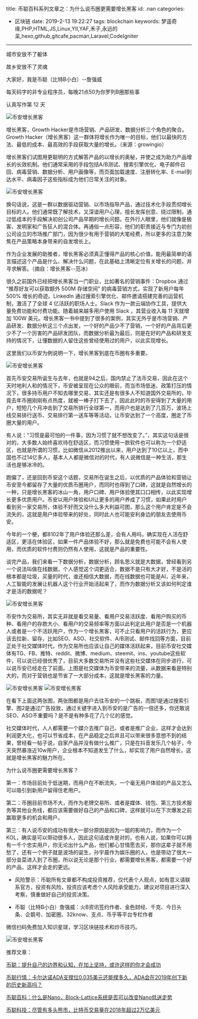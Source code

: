 title: 币聪百科系列文章之：为什么说币圈更需要增长黑客
id: .nan
categories:
  - 区块链
date: 2019-2-13 19:22:27
tags: blockchain
keywords: 梦遥奇缘,PHP,HTML,JS,Linux,YII,YAF,禾子,永远的呆,hexo,github,gitcafe,pacman,Laravel,CodeIgniter
---

城市安放不了躯体


故乡安放不了灵魂

大家好，我是币聪（比特B小白）--詹强威

每天码字的非专业程序员，每晚21点50为你罗列B圈那些事

认真写作第 12 天 

![币安增长黑客](https://cdn.bsatoshi.com/2018/12/05/15422863789126.jpg)

增长黑客，Growth Hacker是市场营销、产品研发、数据分析三个角色的聚合。Growth Hacker（增长黑客）这一群体将增长作为唯一的目标，他们以最快的方法、最低的成本、最高效的手段获取大量的增长。（来源：growingio）

增长黑客们试图用更聪明的方式解答产品的以增长的奥秘，并使之成为助力产品增长的长效机制。他们通常采用的手段包括A/B测试、搜索引擎优化、电子邮件召回、病毒营销、数据分析、用户画像等，而页面加载速度、注册转化率、E-mail到达水平、病毒因子这些指标成为他们日常关注的对象。

![币安增长黑客](https://cdn.bsatoshi.com/2018/12/05/15440152059752.jpg)


换句话说，这是一群以数据驱动营销、以市场指导产品，通过技术化手段贯彻增长目标的人。他们通常既了解技术，又深谙用户心理，擅长发挥创意、绕过限制，通过低成本的手段解决初创公司产品早期的增长问题。在外行人眼里，他们就像是极客、发明家和广告狂人的混合体。再通俗一点形容，他们的职责接近与专门为初创公司设立的市场推广部门，因为很少有用于营销的大笔经费，所以更多的注意力聚焦在产品策略本身带来的自发增长上。

作为企业发展的助推者，增长黑客必须真正懂得产品的核心价值，能用最简单的语言描述这个产品是什么、解决什么问题，在此基础上清晰定位有关增长的问题，并寻求解答。（摘自：增长黑客--范冰）

很久之前国外已经把增长黑客当一门职业，比如著名的营销事件：Dropbox 通过 “推荐好友可以获取额外 500M 存储空间” 的病毒营销方式，实现了新用户每年 500% 增长的奇迹。LinkedIn 通过搜索引擎优化、邮件邀请搭建完善的运营机制，激活了了全球 4 亿活跃的职场人士。Slack 作为一款云端协作工具，提供大量免费功能和付费功能。随着越来越多用户使用 Slack ，其营业收入每 11 天就增加 100W 美元。增长黑客一书中提到了很多的案例，其实无外乎是市场营销、产品研发、数据分析这三个点出发，一个好的产品少不了营销，一个好的产品背后更少不了一个厉害的产品研发团队，而数据分析最为最后，则是在好的产品和研发支持的情况下，让懂数据的人留住这些曾经使用过的用户，以此实现增长。

这里我们以币安为例说明一下，增长黑客到底在币圈有多重要。

![币安增长黑客](https://cdn.bsatoshi.com/2018/12/05/15440153381521.jpg)


首先币安交易所诞生与去年，也就是94之后，国内禁止了法币交易，因此在这个天时地利人和的情况下，币安被呈现在公众的眼前，而当市场低迷、政策打压的情况下，很多持币用户不知去哪里交易，其实还是有很多人不知道国外交易所的，毕竟去年币圈刚刚有点热度，就被一棒子打下去了，因此此时的币安得到了大量的用户，短短几个月冲击到了交易所排行全球第一，而用户也是达到了几百万，波场上线交易排行送币、交易排行第一送车等等活动，让币安达到了一个高度，圈走了币圈大量的用户。

有人说：“习惯是最可怕的一件事，因为习惯了就不想改变了。”，其实这句话是很对的，大多数人始终喜欢待在舒适区，而习惯使用一款软件也可以称为一个舒适区，也就是所谓的习惯，比如微信从2012推出以来，用户达到了10亿以上，而中国也不过14亿多人，基本人人都是微信对的时代，有人说微信是一种生活，那生活也是够冰冷的。

跑偏了，还是回到币安这个话题，交易所在诞生之后，以优质的产品体验和营销让币安至今都留存了大量的优质币圈用户，而同时也得到了口碑，这就是自然增长的一种，只是增长黑客的冰山一角，用户口碑、用户体验使其口口相传，以此实现增长更多优质用户。币安以用户体验和UI让更多的用户养成了习惯，如果此时用户看到另一家交易所，体验不好而又没什么多大利益可图，那么这个用户肯定是不会流失的，这就是用户体验带来的好处，同时此人也可能安利身边的朋友去使用币安。

今年的一个梗，都8102年了用户体验还那么差，会有人用吗，确实现在人活在舒适区，更活在体验区，如果一件产品体验不好，那么就是免费也可能不会有人使用，而优质的软件付费则仍然有人使用，这就是产品的重要性。

谈完产品，我们来看一下数据分析，数据分析，顾名思义就是大数据，曾经看到另一个说法叫做在线数据，个人感觉这个词更适合，数据不是只有大才好，不是活的根本都是垃圾，买量的时代，谁还相信大数据，而在线数据也可能是AI，近年来，人工智能的发展让机器人这个行业开始活起来了，而作为数据分析又该如何判定谁才是活的数据呢？



![币安增长黑客](https://cdn.bsatoshi.com/2018/12/05/15440143665078.jpg)

币安作为交易所，其实无非就是看交易量、看用户交易活跃度、看用户购买的币种、看用户的存款大小、看用户的交易频率等方面以此判定此用户是否是一个机器人或者是一个不活跃用户，作为一个增长黑客，可不止只看用户的活跃行为，更应该去拉新、留存，比如SEO、ASO、社交软件、A/B测试、邮件找回等方面，目前正处于社交媒体时代，作为交易所也应该让自己的媒体活跃起来，目前币安社交媒体有TG、FB、推特、reddit、微博、medium、steemit、ins、youtube这些软件，可以说已经很优秀了，目前大多数交易所并没有这些社交媒体在同步进行，可以说币安已经走在了前面。上图是社交媒体为币安带来的流量，从数据来看是特别大的，而对于营销也是节省了一大部分成本，这就是增长黑客的力量。



![币安增长黑客](https://cdn.bsatoshi.com/2018/12/05/15440143831472.jpg)
![币安增长黑客](https://cdn.bsatoshi.com/2018/12/05/15440143978780.jpg)

在看下上面这两张图，两张图都是用户去往币安的一个跳板，而图1是通过搜索引擎、图2是通过广告投放，通过关键字进入到币安的是广告的一倍还多，你还敢说SEO、ASO不重要吗？是不是有种多花了几个亿的感觉。

社交媒体时代，人人都需要一个媒介去推广自己、或者是推广企业，这样才会达到利润更大化，也可以节省成本，在产品稳定之后并且可以带来很多意想不到的结果，曾经看一帖子说，自家产品并没有做什么推广，只是在抖音发乐几个帖子，今天突然暴涨近10w用户，企业根本不知道发生了什么，却实现了用户自然增长，这就是增长黑客的魅力所在。

为什么说币圈更需要增长黑客？

第一：市场目前处于低迷期，而用户在不断流失，一个毫无用户体验的产品又怎么可以吸引到新用户留得住老用户。

第二：币圈目前市场不大，而作为老牌交易所、或者是媒体、钱包、第三方技术服务等其他业务线，都应该需要做好自己的产品和口碑，这样就可以在下次爆发之前赢取更多的机会和用户。

第三：有人说币安的成功有很大一部分原因是因为一姐的影响力，而作为一个KOL，确实是可以带动很多人，因此这句话或许是对的，也有人说，如果你可以拥有一千个忠实用户，你无论出什么产品，他们都心甘情愿去买，那你这辈子就不用愁了，还有一个例子就是波场的诞生，孙宇晨作为娱乐圈的人，也是带动了很大一部分韭菜进入到了币圈，所以说无论是那个行业，都需要增长黑客，都需要一个好的产品，这样才会走的更远。

* 风险警示：币聪所有文章都不构成投资推荐，仅代表个人观点，如有意义请联系官方，投资有风险，投资应该考虑个人风险承受能力，建议对项目进行深入考察，慎重做好自己的投资决策。

* 币聪（比特B小白）詹强威：火B资讯签约作者、金色财经、千克、今日头条、企鹅号、加密圈、32know、支点、币乎等平台专栏作者

微信扫码免费加入知识星球，学习区块链技术和炒币技巧。

![币安增长黑客](https://cdn.bsatoshi.com/2018/12/05/15436691931522.jpg)

推荐文章：

[币聪：提升自己的边界和认知，在加上坚持，或许这样的你才会成功](https://www.btxiaobai.com/bsatoshi-know-hodl)

[币聪行情：卡尔达诺ADA支撑位0.035美元还能撑多久，ADA会在2019年创下新的历史新高吗？](https://www.btxiaobai.com/ada0035ada2019)

[币聪百科：什么是Nano，Block-Lattice系统是否可以改变Nano低迷走势](https://www.btxiaobai.com/nanoblock-latticenano)

[币聪科技：尽管有多头熊市，比特币交易量在2018年超过2万亿美元](https://www.btxiaobai.com/20182)